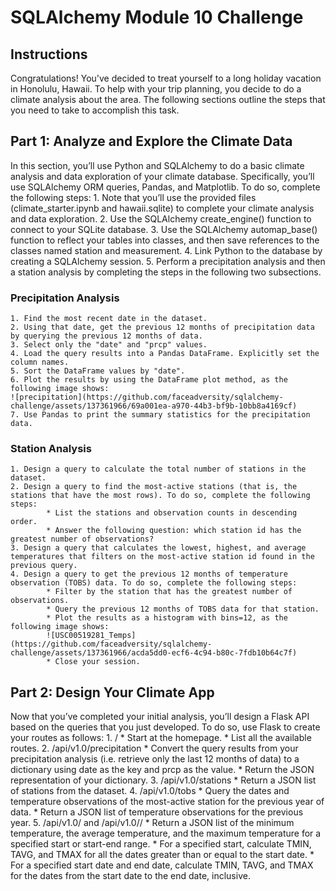 # SQLAlchemy Module 10 Challenge
## Instructions
Congratulations! You've decided to treat yourself to a long holiday vacation in Honolulu, Hawaii. To help with your trip planning, you decide to do a climate analysis about the area. The following sections outline the steps that you need to take to accomplish this task.
## Part 1: Analyze and Explore the Climate Data
In this section, you’ll use Python and SQLAlchemy to do a basic climate analysis and data exploration of your climate database. Specifically, you’ll use SQLAlchemy ORM queries, Pandas, and Matplotlib. To do so, complete the following steps:
    1. Note that you’ll use the provided files (climate_starter.ipynb and hawaii.sqlite) to complete your climate analysis and data exploration.
    2. Use the SQLAlchemy create_engine() function to connect to your SQLite database.
    3. Use the SQLAlchemy automap_base() function to reflect your tables into classes, and then save references to the classes named station and measurement.
    4. Link Python to the database by creating a SQLAlchemy session.
    5. Perform a precipitation analysis and then a station analysis by completing the steps in the following two subsections.
### Precipitation Analysis
    1. Find the most recent date in the dataset.
    2. Using that date, get the previous 12 months of precipitation data by querying the previous 12 months of data.
    3. Select only the "date" and "prcp" values.
    4. Load the query results into a Pandas DataFrame. Explicitly set the column names.
    5. Sort the DataFrame values by "date".
    6. Plot the results by using the DataFrame plot method, as the following image shows:
    ![precipitation](https://github.com/faceadversity/sqlalchemy-challenge/assets/137361966/69a001ea-a970-44b3-bf9b-10bb8a4169cf)
    7. Use Pandas to print the summary statistics for the precipitation data.
### Station Analysis
    1. Design a query to calculate the total number of stations in the dataset.
    2. Design a query to find the most-active stations (that is, the stations that have the most rows). To do so, complete the following steps:
            * List the stations and observation counts in descending order.
            * Answer the following question: which station id has the greatest number of observations?
    3. Design a query that calculates the lowest, highest, and average temperatures that filters on the most-active station id found in the previous query.
    4. Design a query to get the previous 12 months of temperature observation (TOBS) data. To do so, complete the following steps:
            * Filter by the station that has the greatest number of observations.
            * Query the previous 12 months of TOBS data for that station.
            * Plot the results as a histogram with bins=12, as the following image shows:
            ![USC00519281_Temps](https://github.com/faceadversity/sqlalchemy-challenge/assets/137361966/acda5dd0-ecf6-4c94-b80c-7fdb10b64c7f)
            * Close your session.
## Part 2: Design Your Climate App
Now that you’ve completed your initial analysis, you’ll design a Flask API based on the queries that you just developed. To do so, use Flask to create your routes as follows:
    1. /
            * Start at the homepage.
            * List all the available routes.
    2. /api/v1.0/precipitation
            * Convert the query results from your precipitation analysis (i.e. retrieve only the last 12 months of data) to a dictionary using date as the key and prcp as the value.
            * Return the JSON representation of your dictionary.
    3. /api/v1.0/stations
            * Return a JSON list of stations from the dataset.
    4. /api/v1.0/tobs
            * Query the dates and temperature observations of the most-active station for the previous year of data.
            * Return a JSON list of temperature observations for the previous year.
    5. /api/v1.0/<start> and /api/v1.0/<start>/<end>
            * Return a JSON list of the minimum temperature, the average temperature, and the maximum temperature for a specified start or start-end range.
            * For a specified start, calculate TMIN, TAVG, and TMAX for all the dates greater than or equal to the start date.
            * For a specified start date and end date, calculate TMIN, TAVG, and TMAX for the dates from the start date to the end date, inclusive.



  
